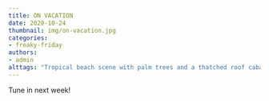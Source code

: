 ```yaml
---
title: ON VACATION
date: 2020-10-24
thumbnail: img/on-vacation.jpg
categories:
- freaky-friday
authors:
- admin
alttags: "Tropical beach scene with palm trees and a thatched roof cabana, hinting at next week’s travel destination reveal"
---
```

Tune in next week!
